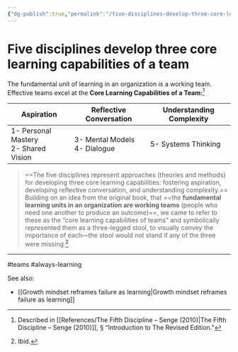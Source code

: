 ```yaml
---
{"dg-publish":true,"permalink":"/five-disciplines-develop-three-core-learning-capabilities-of-a-team/"}
---
```



# Five disciplines develop three core learning capabilities of a team

The fundamental unit of learning in an organization is a working team. Effective teams excel at the **Core Learning Capabilities of a Team:**[^1]

| **Aspiration**                          | **Reflective Conversation**     | **Understanding Complexity** |
| --------------------------------------- | ------------------------------- | ---------------------------- |
| 1- Personal Mastery<br>2- Shared Vision | 3- Mental Models<br>4- Dialogue | 5- Systems Thinking          |[^1]

> ==The five disciplines represent approaches (theories and methods) for developing three core learning capabilities: fostering aspiration, developing reflective conversation, and understanding complexity.== Building on an idea from the original book, that ==the **fundamental learning units in an organization are working teams** (people who need one another to produce an outcome)==, we came to refer to these as the “core learning capabilities of teams” and symbolically represented them as a three-legged stool, to visually convey the importance of each—the stool would not stand if any of the three were missing.[^2]

---
#teams #always-learning 

See also:
 - [[Growth mindset reframes failure as learning\|Growth mindset reframes failure as learning]]

[^1]: Described in [[References/The Fifth Discipline – Senge (2010)\|The Fifth Discipline – Senge (2010)]], § “Introduction to The Revised Edition.”
[^2]: Ibid.
